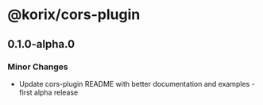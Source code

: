 # @korix/cors-plugin

## 0.1.0-alpha.0

### Minor Changes

- Update cors-plugin README with better documentation and examples - first alpha release
